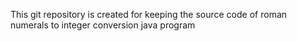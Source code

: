 This git repository is created for keeping the source code of roman numerals to integer conversion java program
